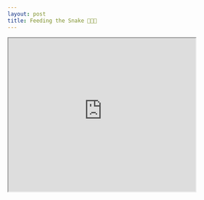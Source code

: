 ```yaml
---
layout: post
title: Feeding the Snake 🐍🐍🐍
---
```



<iframe width="420" height="345" src="https://www.youtube.com/watch?v=3K19_1b27Vg">
</iframe>
